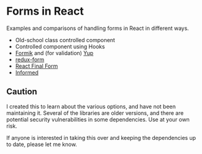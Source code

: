 # Forms in React

Examples and comparisons of handling forms in React in different ways.

- Old-school class controlled component
- Controlled component using Hooks
- [Formik](https://github.com/jaredpalmer/formik) and (for validation) [Yup](https://github.com/jquense/yup)
- [redux-form](https://github.com/erikras/redux-form)
- [React Final Form](https://github.com/final-form/react-final-form)
- [Informed](https://github.com/joepuzzo/informed)

## Caution

I created this to learn about the various options, and have not been maintaining it. Several of the libraries are older versions, and there are potential security vulnerabilities in some dependencies. Use at your own risk.

If anyone is interested in taking this over and keeping the dependencies up to date, please let me know.
